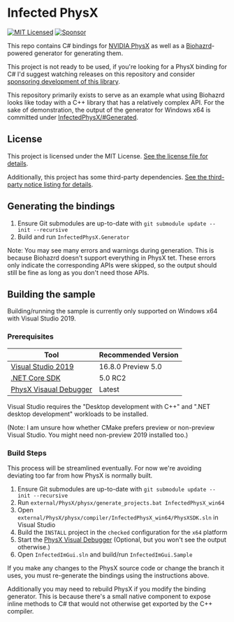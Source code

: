 # Infected PhysX

[![MIT Licensed](https://img.shields.io/github/license/infectedlibraries/infectedphysx?style=flat-square)](LICENSE.txt)
[![Sponsor](https://img.shields.io/badge/sponsor-%E2%9D%A4-lightgrey?logo=github&style=flat-square)](https://github.com/sponsors/PathogenDavid)

This repo contains C# bindings for [NVIDIA PhysX](https://github.com/InfectedLibraries/PhysX) as well as a [Biohazrd](https://github.com/InfectedLibraries/Biohazrd)-powered generator for generating them.

This project is not ready to be used, if you're looking for a PhysX binding for C# I'd suggest watching releases on this repository and consider [sponsoring development of this library](https://github.com/sponsors/PathogenDavid).

This repository primarily exists to serve as an example what using Biohazrd looks like today with a C++ library that has a relatively complex API. For the sake of demonstration, the output of the generator for Windows x64 is committed under [InfectedPhysX/#Generated](InfectedPhysX/#Generated).

## License

This project is licensed under the MIT License. [See the license file for details](LICENSE.txt).

Additionally, this project has some third-party dependencies. [See the third-party notice listing for details](THIRD-PARTY-NOTICES.md).

## Generating the bindings

1. Ensure Git submodules are up-to-date with `git submodule update --init --recursive`
2. Build and run `InfectedPhysX.Generator`

Note: You may see many errors and warnings during generation. This is because Biohazrd doesn't support everything in PhysX tet. These errors only indicate the corresponding APIs were skipped, so the output should still be fine as long as you don't need those APIs.

## Building the sample

Building/running the sample is currently only supported on Windows x64 with Visual Studio 2019.

### Prerequisites

Tool | Recommended Version
-----|--------------------
[Visual Studio 2019](https://visualstudio.microsoft.com/vs/) | 16.8.0 Preview 5.0
[.NET Core SDK](http://dot.net/) | 5.0 RC2
[PhysX Visaual Debugger](https://developer.nvidia.com/physx-visual-debugger) | Latest

Visual Studio requires the "Desktop development with C++" and  ".NET desktop development" workloads to be installed.

(Note: I am unsure how whether CMake prefers preview or non-preview Visual Studio. You might need non-preview 2019 installed too.)

### Build Steps

This process will be streamlined eventually. For now we're avoiding deviating too far from how PhysX is normally built.

1. Ensure Git submodules are up-to-date with `git submodule update --init --recursive`
2. Run `external/PhysX/physx/generate_projects.bat InfectedPhysX_win64`
3. Open `external/PhysX/physx/compiler/InfectedPhysX_win64/PhysXSDK.sln` in Visual Studio
4. Build the `INSTALL` project in the `checked` configuration for the `x64` platform
5. Start the [PhysX Visual Debugger](https://developer.nvidia.com/physx-visual-debugger) (Optional, but you won't see the output otherwise.)
6. Open `InfectedImGui.sln` and build/run `InfectedImGui.Sample`

If you make any changes to the PhysX source code or change the branch it uses, you must re-generate the bindings using the instructions above.

Additionally you may need to rebuild PhysX if you modify the binding generator. This is because there's a small native component to expose inline methods to C# that would not otherwise get exported by the C++ compiler.
